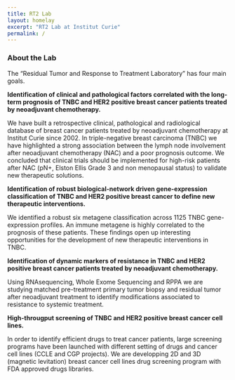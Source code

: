 ```yaml
---
title: RT2 Lab
layout: homelay
excerpt: "RT2 Lab at Institut Curie"
permalink: /
---
```


### About the Lab

The “Residual Tumor and Response to Treatment Laboratory” has four main goals.

**Identification of clinical and pathological factors correlated with the long-term prognosis of TNBC and HER2 positive breast cancer patients treated by neoadjuvant chemotherapy.**

We have built a retrospective clinical, pathological and radiological database
of breast cancer patients treated by neoadjuvant chemotherapy at Institut
Curie since 2002. In triple-negative breast carcinoma (TNBC) we have
highlighted a strong association between the lymph node involvement after
neoadjuvant chemotherapy (NAC) and a poor prognosis outcome. We concluded
that clinical trials should be implemented for high-risk patients after NAC
(pN+, Elston Ellis Grade 3 and non menopausal status) to validate new
therapeutic solutions.

**Identification of robust biological-network driven gene-expression classification of TNBC and HER2 positive breast cancer to define new therapeutic interventions.**

We identified a robust six metagene classification across 1125 TNBC
gene-expression profiles. An immune metagene is highly correlated to the
prognosis of these patients. These findings open up interesting opportunities
for the development of new therapeutic interventions in TNBC.

**Identification of dynamic markers of resistance in TNBC and HER2 positive breast cancer patients treated by neoadjuvant chemotherapy.**

Using RNAsequencing, Whole Exome Sequencing and RPPA we are studying matched
pre-treatment primary tumor biopsy and residual tumor after neoadjuvant
treatment to identify modifications associated to resistance to
systemic treatment.

**High-througput screening of TNBC and HER2 positive breast cancer cell lines.**

In order to identify efficient drugs to treat cancer patients, large screening programs have been launched with different setting of drugs and cancer cell lines (CCLE and CGP projects). We are developping 2D and 3D (magnetic levitation) breast cancer cell lines drug screening program with FDA approved drugs libraries.
